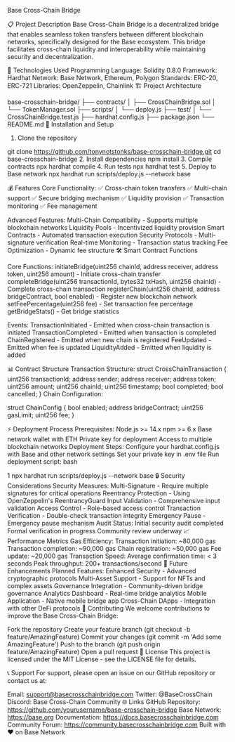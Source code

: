 Base Cross-Chain Bridge

📋 Project Description
Base Cross-Chain Bridge is a decentralized bridge that enables seamless token transfers between different blockchain networks, specifically designed for the Base ecosystem. This bridge facilitates cross-chain liquidity and interoperability while maintaining security and decentralization.

🔧 Technologies Used
Programming Language: Solidity 0.8.0
Framework: Hardhat
Network: Base Network, Ethereum, Polygon
Standards: ERC-20, ERC-721
Libraries: OpenZeppelin, Chainlink
🏗️ Project Architecture

base-crosschain-bridge/
├── contracts/
│   ├── CrossChainBridge.sol
│   └── TokenManager.sol
├── scripts/
│   └── deploy.js
├── test/
│   └── CrossChainBridge.test.js
├── hardhat.config.js
├── package.json
└── README.md
🚀 Installation and Setup
1. Clone the repository

git clone https://github.com/tonynotstonks/base-crosschain-bridge.git
cd base-crosschain-bridge
2. Install dependencies
npm install
3. Compile contracts
npx hardhat compile
4. Run tests
npx hardhat test
5. Deploy to Base network
npx hardhat run scripts/deploy.js --network base


💰 Features
Core Functionality:
✅ Cross-chain token transfers
✅ Multi-chain support
✅ Secure bridging mechanism
✅ Liquidity provision
✅ Transaction monitoring
✅ Fee management

Advanced Features:
Multi-Chain Compatibility - Supports multiple blockchain networks
Liquidity Pools - Incentivized liquidity provision
Smart Contracts - Automated transaction execution
Security Protocols - Multi-signature verification
Real-time Monitoring - Transaction status tracking
Fee Optimization - Dynamic fee structure
🛠️ Smart Contract Functions

Core Functions:
initiateBridge(uint256 chainId, address receiver, address token, uint256 amount) - Initiate cross-chain transfer
completeBridge(uint256 transactionId, bytes32 txHash, uint256 chainId) - Complete cross-chain transaction
registerChain(uint256 chainId, address bridgeContract, bool enabled) - Register new blockchain network
setFeePercentage(uint256 fee) - Set transaction fee percentage
getBridgeStats() - Get bridge statistics

Events:
TransactionInitiated - Emitted when cross-chain transaction is initiated
TransactionCompleted - Emitted when transaction is completed
ChainRegistered - Emitted when new chain is registered
FeeUpdated - Emitted when fee is updated
LiquidityAdded - Emitted when liquidity is added


📊 Contract Structure
Transaction Structure:
struct CrossChainTransaction {
    uint256 transactionId;
    address sender;
    address receiver;
    address token;
    uint256 amount;
    uint256 chainId;
    uint256 timestamp;
    bool completed;
    bool cancelled;
}
Chain Configuration:

struct ChainConfig {
    bool enabled;
    address bridgeContract;
    uint256 gasLimit;
    uint256 fee;
}

⚡ Deployment Process
Prerequisites:
Node.js >= 14.x
npm >= 6.x
Base network wallet with ETH
Private key for deployment
Access to multiple blockchain networks
Deployment Steps:
Configure your hardhat.config.js with Base and other network settings
Set your private key in .env file
Run deployment script:
bash


1
npx hardhat run scripts/deploy.js --network base
🔒 Security Considerations
Security Measures:
Multi-Signature - Require multiple signatures for critical operations
Reentrancy Protection - Using OpenZeppelin's ReentrancyGuard
Input Validation - Comprehensive input validation
Access Control - Role-based access control
Transaction Verification - Double-check transaction integrity
Emergency Pause - Emergency pause mechanism
Audit Status:
Initial security audit completed
Formal verification in progress
Community review underway
📈 Performance Metrics
Gas Efficiency:
Transaction initiation: ~80,000 gas
Transaction completion: ~90,000 gas
Chain registration: ~50,000 gas
Fee update: ~20,000 gas
Transaction Speed:
Average confirmation time: < 3 seconds
Peak throughput: 200+ transactions/second
🔄 Future Enhancements
Planned Features:
Enhanced Security - Advanced cryptographic protocols
Multi-Asset Support - Support for NFTs and complex assets
Governance Integration - Community-driven bridge governance
Analytics Dashboard - Real-time bridge analytics
Mobile Application - Native mobile bridge app
Cross-Chain DApps - Integration with other DeFi protocols
🤝 Contributing
We welcome contributions to improve the Base Cross-Chain Bridge:

Fork the repository
Create your feature branch (git checkout -b feature/AmazingFeature)
Commit your changes (git commit -m 'Add some AmazingFeature')
Push to the branch (git push origin feature/AmazingFeature)
Open a pull request
📄 License
This project is licensed under the MIT License - see the LICENSE file for details.

📞 Support
For support, please open an issue on our GitHub repository or contact us at:

Email: support@basecrosschainbridge.com
Twitter: @BaseCrossChain
Discord: Base Cross-Chain Community
🌐 Links
GitHub Repository: https://github.com/yourusername/base-crosschain-bridge
Base Network: https://base.org
Documentation: https://docs.basecrosschainbridge.com
Community Forum: https://community.basecrosschainbridge.com
Built with ❤️ on Base Network
